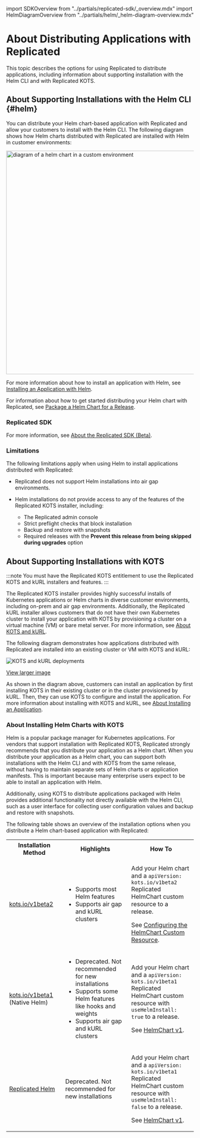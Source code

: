 import SDKOverview from "../partials/replicated-sdk/_overview.mdx"
import HelmDiagramOverview from "../partials/helm/_helm-diagram-overview.mdx"

# About Distributing Applications with Replicated

This topic describes the options for using Replicated to distribute applications, including information about supporting installation with the Helm CLI and with Replicated KOTS.

## About Supporting Installations with the Helm CLI {#helm}

You can distribute your Helm chart-based application with Replicated and allow your customers to install with the Helm CLI. The following diagram shows how Helm charts distributed with Replicated are installed with Helm in customer environments:

<img src="/images/helm-install-diagram.png" alt="diagram of a helm chart in a custom environment" width="600px"/> 

<HelmDiagramOverview/>

For more information about how to install an application with Helm, see [Installing an Application with Helm](install-with-helm).

For information about how to get started distributing your Helm chart with Replicated, see [Package a Helm Chart for a Release](helm-install-release).

### Replicated SDK

<SDKOverview/>

For more information, see [About the Replicated SDK (Beta)](replicated-sdk-overview).
### Limitations

The following limitations apply when using Helm to install applications distributed with Replicated:

* Replicated does not support Helm installations into air gap environments.

* Helm installations do not provide access to any of the features of the Replicated KOTS installer, including:
  * The Replicated admin console
  * Strict preflight checks that block installation
  * Backup and restore with snapshots
  * Required releases with the **Prevent this release from being skipped during upgrades** option

## About Supporting Installations with KOTS

:::note
You must have the Replicated KOTS entitlement to use the Replicated KOTS and kURL installers and features.
:::

The Replicated KOTS installer provides highly successful installs of Kubernetes applications or Helm charts in diverse customer environments, including on-prem and air gap environments. Additionally, the Replicated kURL installer allows customers that do not have their own Kubernetes cluster to install your application with KOTS by provisioning a cluster on a virtual machine (VM) or bare metal server. For more information, see [About KOTS and kURL](../intro-kots).

The following diagram demonstrates how applications distributed with Replicated are installed into an existing cluster or VM with KOTS and kURL:

![KOTS and kURL deployments](/images/replicated-components-diagram.png)

[View larger image](/images/replicated-components-diagram.png)

As shown in the diagram above, customers can install an application by first installing KOTS in their existing cluster or in the cluster provisioned by kURL. Then, they can use KOTS to configure and install the application. For more information about installing with KOTS and kURL, see [About Installing an Application](/enterprise/installing-overview).

### About Installing Helm Charts with KOTS

Helm is a popular package manager for Kubernetes applications. For vendors that support installation with Replicated KOTS, Replicated strongly recommends that you distribute your application as a Helm chart. When you distribute your application as a Helm chart, you can support both installations with the Helm CLI and with KOTS from the same release, without having to maintain separate sets of Helm charts or application manifests. This is important because many enterprise users expect to be able to install an application with Helm.

Additionally, using KOTS to distribute applications packaged with Helm provides additional functionality not directly available with the Helm CLI, such as a user interface for collecting user configuration values and backup and restore with snapshots.

The following table shows an overview of the installation options when you distribute a Helm chart-based application with Replicated:

<table>
<tr>
  <th width="20%">Installation Method</th>
  <th width="30%">Highlights</th>
  <th width="30%">How To</th>
</tr>
<tr>
  <td><a href="helm-native-about">kots.io/v1beta2</a></td>
  <td><ul><li>Supports most Helm features</li><li>Supports air gap and kURL clusters</li></ul></td>
  <td><p>Add your Helm chart and a <code>apiVersion: kots.io/v1beta2</code> Replicated HelmChart custom resource to a release.</p><p>See <a href="/vendor/helm-native-v2-using">Configuring the HelmChart Custom Resource</a>.</p></td>
</tr>
<tr>
  <td><a href="helm-native-about">kots.io/v1beta1</a> (Native Helm)</td>
  <td><ul><li>Deprecated. Not recommended for new installations</li><li>Supports some Helm features like hooks and weights</li><li>Supports air gap and kURL clusters</li></ul></td>
  <td>
    <p>Add your Helm chart and a <code>apiVersion: kots.io/v1beta1</code> Replicated HelmChart custom resource with <code>useHelmInstall: true</code> to a release.</p>
    <p>See <a href="/reference/custom-resource-helmchart">HelmChart v1</a>.</p>
  </td>
</tr>
<tr>
  <td><a href="helm-native-about">Replicated Helm</a></td>
  <td>Deprecated. Not recommended for new installations</td>
  <td><p>Add your Helm chart and a <code>apiVersion: kots.io/v1beta1</code> Replicated HelmChart custom resource with <code>useHelmInstall: false</code> to a release.</p><p>See <a href="/reference/custom-resource-helmchart">HelmChart v1</a>.</p></td>
</tr>
</table>  
